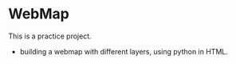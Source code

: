 # WebMap
This is a practice project.
- building a webmap with different layers, using python in HTML.